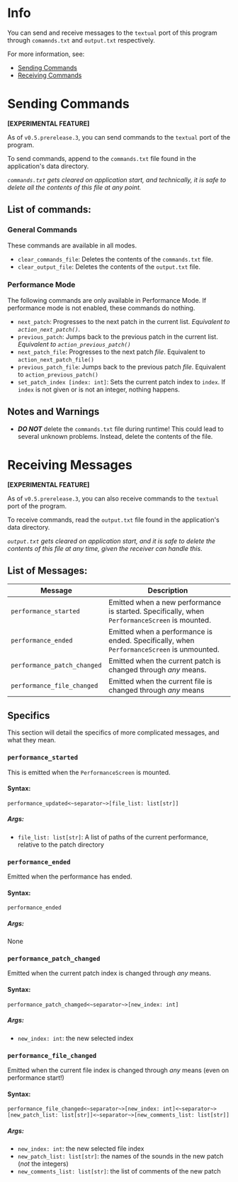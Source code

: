 # Info
You can send and receive messages to the `textual` port of this program through `comamnds.txt` and `output.txt` respectively.

For more information, see:
- [Sending Commands](#sending-commands)
- [Receiving Commands](#receiving-messages)

# Sending Commands
**[EXPERIMENTAL FEATURE]**

As of `v0.5.prerelease.3`, you can send commands to the `textual` port of the program.

To send commands, append to the `commands.txt` file found in the application's data directory.

*`commands.txt` gets cleared on application start, and technically, it is safe to delete all the contents of this file at any point.*

## List of commands:
### General Commands
These commands are available in all modes.
- `clear_commands_file`: Deletes the contents of the `commands.txt` file.
- `clear_output_file`: Deletes the contents of the `output.txt` file.

### Performance Mode
The following commands are only available in Performance Mode. If performance mode is not enabled, these commands do nothing.
- `next_patch`: Progresses to the next patch in the current list. *Equivalent to `action_next_patch()`*.
- `previous_patch`: Jumps back to the previous patch in the current list. *Equivalent to `action_previous_patch()`*
- `next_patch_file`: Progresses to the next patch *file*. Equivalent to `action_next_patch_file()`
- `previous_patch_file`: Jumps back to the previous patch *file*. Equivalent to `action_previous_patch()`
- `set_patch_index [index: int]`: Sets the current patch index to `index`. If `index` is not given or is not an integer, nothing happens.


## Notes and Warnings
- ***DO NOT*** delete the `commands.txt` file during runtime! This could lead to several unknown problems. Instead, delete the contents of the file.


# Receiving Messages
**[EXPERIMENTAL FEATURE]**

As of `v0.5.prerelease.3`, you can also receive commands to the `textual` port of the program.

To receive commands, read the `output.txt` file found in the application's data directory.

*`output.txt` gets cleared on application start, and it is safe to delete the contents of this file at any time, given the receiver can handle this*.

## List of Messages:
| **Message**                 | **Description**                                                                               |
|-----------------------------|-----------------------------------------------------------------------------------------------|
| `performance_started`       | Emitted when a new performance is started. Specifically, when `PerformanceScreen` is mounted. |
| `performance_ended`         | Emitted when a performance is ended. Specifically, when `PerformanceScreen` is unmounted.     |
| `performance_patch_changed` | Emitted when the current patch is changed through *any* means.                                |
| `performance_file_changed`  | Emitted when the current file is changed through *any* means                                  |


## Specifics
This section will detail the specifics of more complicated messages, and what they mean.

### `performance_started`
This is emitted when the `PerformanceScreen` is mounted.

#### Syntax:
`performance_updated<~separator~>[file_list: list[str]]`

##### Args:
- `file_list: list[str]`: A list of paths of the current performance, relative to the patch directory

### `performance_ended`
Emitted when the performance has ended.
#### Syntax:
`performance_ended`
##### Args:
None

### `performance_patch_changed`
Emitted when the current patch index is changed through *any* means.

#### Syntax:
`performance_patch_chamged<~separator~>[new_index: int]`

##### Args:
- `new_index: int`: the new selected index

### `performance_file_changed`
Emitted when the current file index is changed through *any* means (even on performance start!)

#### Syntax:
`performance_file_changed<~separator~>[new_index: int]<~separator~>[new_patch_list: list[str]]<~separator~>[new_comments_list: list[str]]`

##### Args:
- `new_index: int`: the new selected file index
- `new_patch_list: list[str]`: the names of the sounds in the new patch (*not* the integers)
- `new_comments_list: list[str]`: the list of comments of the new patch 

[//]: # (### `performance_updated`)

[//]: # (This is emitted when the `update&#40;&#41;` function is called on `PerformanceScreen`, usually from performance progression.)

[//]: # ()
[//]: # (#### Syntax:)

[//]: # (`performance_updated<~separator~>[current_file_path: str]<~separator~>[file_list: list[str]]<~separator~>[current_patch_list: list]<~separator~>[current_patch_name: str]<~separator~>[current_patch_index: int]`)

[//]: # ()
[//]: # (#### Args:)

[//]: # (- `current_file_path: str`: The local path of the patch file &#40;absolute&#41;)

[//]: # (- `file_list: list[str]`: A list of paths for the current performance, in performance order)

[//]: # (- `current_patch_list: list`: The current patch list, a dumped `json` object containing a list of the format `{sound: [sound: str], comments: [comments: str]}`)

[//]: # (- `current_patch_index: str`: The name of the current patch list)

[//]: # (- `current_patch_index: int`: The index of the currently-selected patch)
